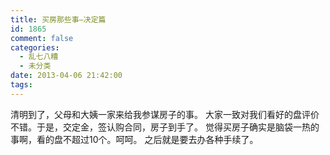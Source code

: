 ```yaml
---
title: 买房那些事–决定篇
id: 1865
comment: false
categories:
  - 乱七八糟
  - 未分类
date: 2013-04-06 21:42:00
tags:
---
```


清明到了，父母和大姨一家来给我参谋房子的事。
大家一致对我们看好的盘评价不错。于是，交定金，签认购合同，房子到手了。
觉得买房子确实是脑袋一热的事啊，看的盘不超过10个。呵呵。
之后就是要去办各种手续了。